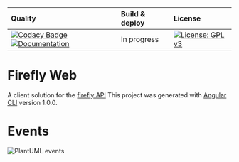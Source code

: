 | Quality | Build & deploy | License |
| :------ | :------------- | :------ |
| [![Codacy Badge](https://api.codacy.com/project/badge/Grade/1265e1a007664420b091092c0d1253d8)](https://www.codacy.com/app/celiangarcia/firefly-web?utm_source=github.com&amp;utm_medium=referral&amp;utm_content=celian-garcia/firefly-web&amp;utm_campaign=Badge_Grade) [![Documentation](https://celian-garcia.github.io/firefly-web/images/coverage-badge.svg)](https://celian-garcia.github.io/firefly-web/overview.html) | In progress | [![License: GPL v3](https://img.shields.io/badge/License-GPL%20v3-blue.svg)](https://www.gnu.org/licenses/gpl-3.0) |



# Firefly Web
A client solution for the [firefly API](https://github.com/celian-garcia/firefly-api)
This project was generated with [Angular CLI](https://github.com/angular/angular-cli) version 1.0.0.

# Events
![PlantUML events](http://www.plantuml.com/plantuml/png/3SlB3OD030N0Lf82MD_fnZWFiEHTa3yWkYTpdwyEiVgXt3vxvXapaVFTDiszbWgu72CniidHIM3AOzhOHPbMTQpsJ3SMwXm99uv01k7wZsXdTNi1)
